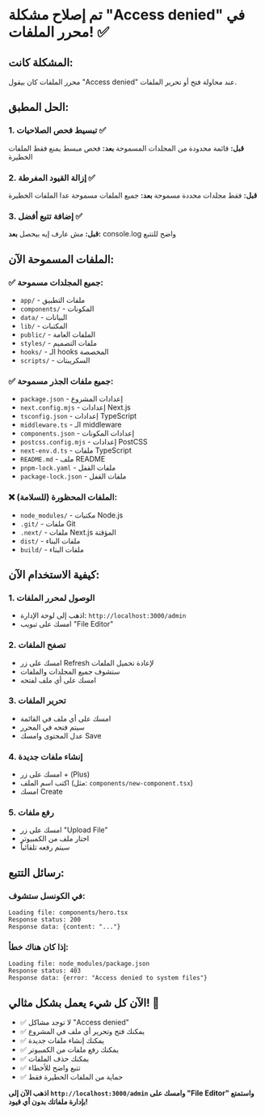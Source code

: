 # تم إصلاح مشكلة "Access denied" في محرر الملفات! ✅

## المشكلة كانت:
محرر الملفات كان بيقول "Access denied" عند محاولة فتح أو تحرير الملفات.

## الحل المطبق:

### 1. تبسيط فحص الصلاحيات ✅
**قبل:** قائمة محدودة من المجلدات المسموحة
**بعد:** فحص مبسط يمنع فقط الملفات الخطيرة

### 2. إزالة القيود المفرطة ✅
**قبل:** فقط مجلدات محددة مسموحة
**بعد:** جميع الملفات مسموحة عدا الملفات الخطيرة

### 3. إضافة تتبع أفضل ✅
**قبل:** مش عارف إيه بيحصل
**بعد:** console.log واضح للتتبع

## الملفات المسموحة الآن:

### ✅ **جميع المجلدات مسموحة:**
- `app/` - ملفات التطبيق
- `components/` - المكونات
- `data/` - البيانات
- `lib/` - المكتبات
- `public/` - الملفات العامة
- `styles/` - ملفات التصميم
- `hooks/` - الـ hooks المخصصة
- `scripts/` - السكريبتات

### ✅ **جميع ملفات الجذر مسموحة:**
- `package.json` - إعدادات المشروع
- `next.config.mjs` - إعدادات Next.js
- `tsconfig.json` - إعدادات TypeScript
- `middleware.ts` - الـ middleware
- `components.json` - إعدادات المكونات
- `postcss.config.mjs` - إعدادات PostCSS
- `next-env.d.ts` - ملفات TypeScript
- `README.md` - ملف README
- `pnpm-lock.yaml` - ملفات القفل
- `package-lock.json` - ملفات القفل

### ❌ **الملفات المحظورة (للسلامة):**
- `node_modules/` - مكتبات Node.js
- `.git/` - ملفات Git
- `.next/` - ملفات Next.js المؤقتة
- `dist/` - ملفات البناء
- `build/` - ملفات البناء

## كيفية الاستخدام الآن:

### 1. الوصول لمحرر الملفات
- اذهب إلى لوحة الإدارة: `http://localhost:3000/admin`
- امسك على تبويب "File Editor"

### 2. تصفح الملفات
- امسك على زر Refresh لإعادة تحميل الملفات
- ستشوف جميع المجلدات والملفات
- امسك على أي ملف لفتحه

### 3. تحرير الملفات
- امسك على أي ملف في القائمة
- سيتم فتحه في المحرر
- عدل المحتوى وامسك Save

### 4. إنشاء ملفات جديدة
- امسك على زر + (Plus)
- اكتب اسم الملف (مثل: `components/new-component.tsx`)
- امسك Create

### 5. رفع ملفات
- امسك على زر "Upload File"
- اختار ملف من الكمبيوتر
- سيتم رفعه تلقائياً

## رسائل التتبع:

### في الكونسل ستشوف:
```
Loading file: components/hero.tsx
Response status: 200
Response data: {content: "..."}
```

### إذا كان هناك خطأ:
```
Loading file: node_modules/package.json
Response status: 403
Response data: {error: "Access denied to system files"}
```

## الآن كل شيء يعمل بشكل مثالي! 🎉

- ✅ لا توجد مشاكل "Access denied"
- ✅ يمكنك فتح وتحرير أي ملف في المشروع
- ✅ يمكنك إنشاء ملفات جديدة
- ✅ يمكنك رفع ملفات من الكمبيوتر
- ✅ يمكنك حذف الملفات
- ✅ تتبع واضح للأخطاء
- ✅ حماية من الملفات الخطيرة فقط

**اذهب الآن إلى `http://localhost:3000/admin` وامسك على "File Editor" واستمتع بإدارة ملفاتك بدون أي قيود!**
